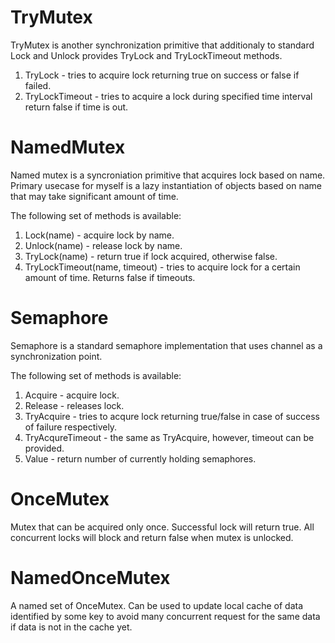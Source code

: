 # TryMutex

TryMutex is another synchronization primitive that additionaly to standard Lock and Unlock 
provides TryLock and TryLockTimeout methods.

  1. TryLock - tries to acquire lock returning true on success or false if failed.
  2. TryLockTimeout - tries to acquire a lock during specified time interval return false if time is out.

# NamedMutex

Named mutex is a syncroniation primitive that acquires lock based on name.
Primary usecase for myself is a lazy instantiation of objects based on name
that may take significant amount of time.


The following set of methods is available:
  
  1. Lock(name) - acquire lock by name.
  2. Unlock(name) - release lock by name.
  3. TryLock(name) - return true if lock acquired, otherwise false.
  4. TryLockTimeout(name, timeout) - tries to acquire lock for a certain amount of time. Returns false if timeouts.
  
# Semaphore

Semaphore is a standard semaphore implementation that uses channel as a synchronization point.

The following set of methods is available:

1. Acquire - acquire lock.
2. Release - releases lock.
3. TryAcquire - tries to acqure lock returning true/false in case of success of failure respectively.
4. TryAcqureTimeout - the same as TryAcquire, however, timeout can be provided.
5. Value - return number of currently holding semaphores.


# OnceMutex

Mutex that can be acquired only once. Successful lock will return true. All concurrent locks will block and return false when mutex is unlocked.

# NamedOnceMutex

A named set of OnceMutex. Can be used to update local cache of data identified by some key to avoid many concurrent request for the same data if data is not in the cache yet.
